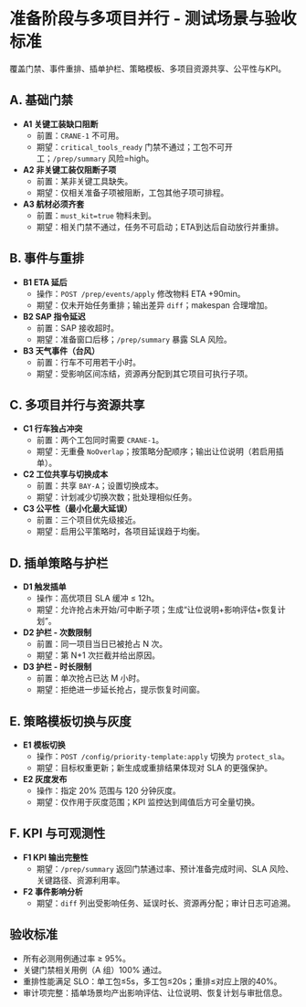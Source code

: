 # 准备阶段与多项目并行 - 测试场景与验收标准

覆盖门禁、事件重排、插单护栏、策略模板、多项目资源共享、公平性与KPI。

## A. 基础门禁
- __A1 关键工装缺口阻断__
  - 前置：`CRANE-1` 不可用。
  - 期望：`critical_tools_ready` 门禁不通过；工包不可开工；`/prep/summary` 风险=high。
- __A2 非关键工装仅阻断子项__
  - 前置：某非关键工具缺失。
  - 期望：仅相关准备子项被阻断，工包其他子项可排程。
- __A3 航材必须齐套__
  - 前置：`must_kit=true` 物料未到。
  - 期望：相关门禁不通过，任务不可启动；ETA到达后自动放行并重排。

## B. 事件与重排
- __B1 ETA 延后__
  - 操作：`POST /prep/events/apply` 修改物料 ETA +90min。
  - 期望：仅未开始任务重排；输出差异 `diff`；makespan 合理增加。
- __B2 SAP 指令延迟__
  - 前置：SAP 接收超时。
  - 期望：准备窗口后移；`/prep/summary` 暴露 SLA 风险。
- __B3 天气事件（台风）__
  - 前置：行车不可用若干小时。
  - 期望：受影响区间冻结，资源再分配到其它项目可执行子项。

## C. 多项目并行与资源共享
- __C1 行车独占冲突__
  - 前置：两个工包同时需要 `CRANE-1`。
  - 期望：无重叠 `NoOverlap`；按策略分配顺序；输出让位说明（若启用插单）。
- __C2 工位共享与切换成本__
  - 前置：共享 `BAY-A`；设置切换成本。
  - 期望：计划减少切换次数；批处理相似任务。
- __C3 公平性（最小化最大延误）__
  - 前置：三个项目优先级接近。
  - 期望：启用公平策略时，各项目延误趋于均衡。

## D. 插单策略与护栏
- __D1 触发插单__
  - 操作：高优项目 SLA 缓冲 ≤ 12h。
  - 期望：允许抢占未开始/可中断子项；生成“让位说明+影响评估+恢复计划”。
- __D2 护栏 - 次数限制__
  - 前置：同一项目当日已被抢占 N 次。
  - 期望：第 N+1 次拦截并给出原因。
- __D3 护栏 - 时长限制__
  - 前置：单次抢占已达 M 小时。
  - 期望：拒绝进一步延长抢占，提示恢复时间窗。

## E. 策略模板切换与灰度
- __E1 模板切换__
  - 操作：`POST /config/priority-template:apply` 切换为 `protect_sla`。
  - 期望：目标权重更新；新生成或重排结果体现对 SLA 的更强保护。
- __E2 灰度发布__
  - 操作：指定 20% 范围与 120 分钟灰度。
  - 期望：仅作用于灰度范围；KPI 监控达到阈值后方可全量切换。

## F. KPI 与可观测性
- __F1 KPI 输出完整性__
  - 期望：`/prep/summary` 返回门禁通过率、预计准备完成时间、SLA 风险、关键路径、资源利用率。
- __F2 事件影响分析__
  - 期望：`diff` 列出受影响任务、延误时长、资源再分配；审计日志可追溯。

## 验收标准
- 所有必测用例通过率 ≥ 95%。
- 关键门禁相关用例（A 组）100% 通过。
- 重排性能满足 SLO：单工包≤5s，多工包≤20s；重排≤对应上限的40%。
- 审计项完整：插单场景均产出影响评估、让位说明、恢复计划与审批信息。
